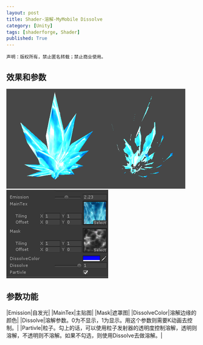 ```yaml
---
layout: post
title: Shader-溶解-MyMobile Dissolve
category: [Unity]
tags: [shaderforge, Shader]
published: True
---
```



`声明：版权所有，禁止匿名转载；禁止商业使用。`


## 效果和参数 ##
<left>
	<img src="/public/img/Shader-溶解/1.png"> <img src="/public/img/Shader-溶解/2.png">
	</left>

	
## 参数功能 ##

|Emission|自发光|
|MainTex|主贴图|
|Mask|遮罩图|
|DissolveColor|溶解边缘的颜色|
|Dissolve|溶解参数。0为不显示，1为显示。用这个参数则需要K动画去控制。|
|Partivle|粒子。勾上的话，可以使用粒子发射器的透明度控制溶解，透明则溶解，不透明则不溶解。如果不勾选，则使用Dissolve去做溶解。|

